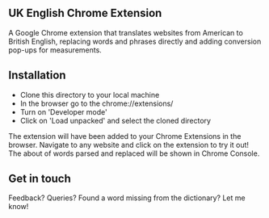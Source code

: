 ## UK English Chrome Extension
A Google Chrome extension that translates websites from American to British English, replacing words and phrases directly and adding conversion pop-ups for measurements.

## Installation

* Clone this directory to your local machine
* In the browser go to the chrome://extensions/
* Turn on 'Developer mode'
* Click on 'Load unpacked' and select the cloned directory

The extension will have been added to your Chrome Extensions in the browser. Navigate to any website and click on the extension to try it out!
The about of words parsed and replaced will be shown in Chrome Console.

## Get in touch
Feedback? Queries? Found a word missing from the dictionary? Let me know!

